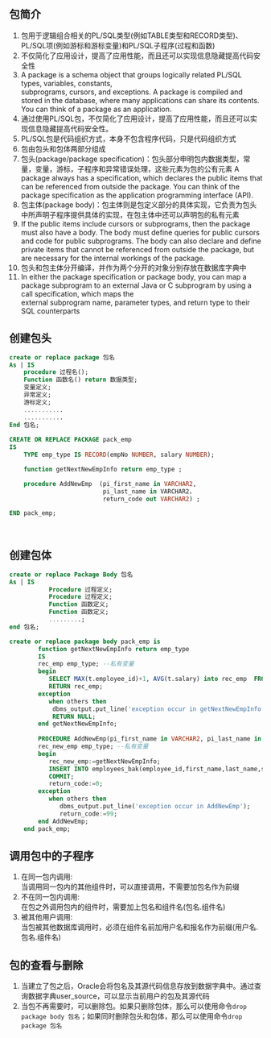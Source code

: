 
## 包简介
1. 包用于逻辑组合相关的PL/SQL类型(例如TABLE类型和RECORD类型)、PL/SQL项(例如游标和游标变量)和PL/SQL子程序(过程和函数)
2. 不仅简化了应用设计，提高了应用性能，而且还可以实现信息隐藏提高代码安全性
3. A package is a schema object that groups logically related PL/SQL types, variables, constants,   
    subprograms, cursors, and exceptions. A package is compiled and stored in the database, 
    where many applications can share its contents. 
    You can think of a package as an application.
4. 通过使用PL/SQL包，不仅简化了应用设计，提高了应用性能，而且还可以实现信息隐藏提高代码安全性。
5. PL/SQL包是代码组织方式，本身不包含程序代码，只是代码组织方式
6. 包由包头和包体两部分组成
7. 包头(package/package specification)：包头部分申明包内数据类型，常量，变量，游标，子程序和异常错误处理，这些元素为包的公有元素
    A package always has a specification, which declares the public items that can be referenced from outside the package. 
     You can think of the package specification as the application programming interface (API). 
8. 包主体(package body)：包主体则是包定义部分的具体实现，它负责为包头中所声明子程序提供具体的实现，在包主体中还可以声明包的私有元素
9. If the public items include cursors or subprograms, then the package must also have a body. 
    The body must define queries for public cursors and code for public subprograms. 
    The body can also declare and define private items that cannot be referenced 
    from outside the package, but are necessary for the internal workings of the package.
10. 包头和包主体分开编译，并作为两个分开的对象分别存放在数据库字典中
11. In either the package specification or package body, 
     you can map a package subprogram to an external Java or C subprogram by using a call specification, which maps the  
     external subprogram name, parameter types, and return type to their SQL counterparts
     
## 创建包头
```sql
create or replace package 包名
As | IS
    procedure 过程名();
    Function 函数名() return 数据类型;
    变量定义;
    异常定义;
    游标定义;
    ...........
    ...........
End 包名;
     
CREATE OR REPLACE PACKAGE pack_emp
IS
    TYPE emp_type IS RECORD(empNo NUMBER, salary NUMBER);

    function getNextNewEmpInfo return emp_type ;

    procedure AddNewEmp  (pi_first_name in VARCHAR2, 
                          pi_last_name in VARCHAR2，
                          return_code out VARCHAR2) ;

END pack_emp;
     
     
```

## 创建包体
```sql
create or replace Package Body 包名
As | IS
           Procedure 过程定义;
           Procedure 过程定义;
           Function 函数定义;
           Function 函数定义;
           .........;
end 包名;

create or replace package body pack_emp is
        function getNextNewEmpInfo return emp_type 
        IS 
        rec_emp emp_type; --私有变量
        begin
           SELECT MAX(t.employee_id)+1, AVG(t.salary) into rec_emp  FROM employees t;
           RETURN rec_emp;
        exception
           when others then
            dbms_output.put_line('exception occur in getNextNewEmpInfo');
            RETURN NULL;
        end getNextNewEmpInfo;
        
        PROCEDURE AddNewEmp(pi_first_name in VARCHAR2, pi_last_name in VARCHAR2, return_code out VARCHAR2) IS
        rec_new_emp emp_type; --私有变量
        begin
           rec_new_emp:=getNextNewEmpInfo;
           INSERT INTO employees_bak(employee_id,first_name,last_name,salary)  VALUES(rec_new_emp.empNo,pi_first_name,pi_last_name,rec_new_emp.salary);
           COMMIT;
           return_code:=0;
        exception
           when others then
              dbms_output.put_line('exception occur in AddNewEmp');
              return_code:=99;
        end AddNewEmp;
    end pack_emp;

 ```  
 
 ## 调用包中的子程序
1. 在同一包内调用:  
  当调用同一包内的其他组件时，可以直接调用，不需要加包名作为前缀  
2. 不在同一包内调用:  
  在包之外调用包内的组件时，需要加上包名和组件名(包名.组件名)  
3. 被其他用户调用:  
  当包被其他数据库调用时，必须在组件名前加用户名和报名作为前缀(用户名.包名.组件名)
  
  ## 包的查看与删除
1. 当建立了包之后，Oracle会将包名及其源代码信息存放到数据字典中。通过查询数据字典user_source，可以显示当前用户的包及其源代码
2. 当包不再需要时，可以删除包。如果只删除包体，那么可以使用命令`drop package body 包名`；如果同时删除包头和包体，那么可以使用命令`drop package 包名`
  
